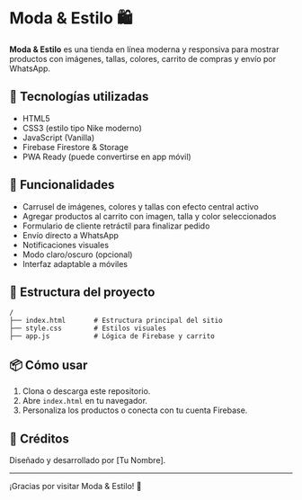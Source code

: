 # Moda & Estilo 🛍️

**Moda & Estilo** es una tienda en línea moderna y responsiva para mostrar productos con imágenes, tallas, colores, carrito de compras y envío por WhatsApp.

## 🔧 Tecnologías utilizadas

- HTML5
- CSS3 (estilo tipo Nike moderno)
- JavaScript (Vanilla)
- Firebase Firestore & Storage
- PWA Ready (puede convertirse en app móvil)

## 🚀 Funcionalidades

- Carrusel de imágenes, colores y tallas con efecto central activo
- Agregar productos al carrito con imagen, talla y color seleccionados
- Formulario de cliente retráctil para finalizar pedido
- Envío directo a WhatsApp
- Notificaciones visuales
- Modo claro/oscuro (opcional)
- Interfaz adaptable a móviles

## 📁 Estructura del proyecto

```
/
├── index.html       # Estructura principal del sitio
├── style.css        # Estilos visuales
├── app.js           # Lógica de Firebase y carrito
```

## 📦 Cómo usar

1. Clona o descarga este repositorio.
2. Abre `index.html` en tu navegador.
3. Personaliza los productos o conecta con tu cuenta Firebase.

## 📝 Créditos

Diseñado y desarrollado por [Tu Nombre].

---

¡Gracias por visitar Moda & Estilo! 💖
